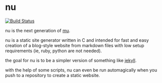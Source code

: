 # nu

[![Build Status](https://travis-ci.org/ohnx/nu.svg?branch=master)](https://travis-ci.org/ohnx/nu)

nu is the next generation of [mu](https://github.com/ohnx/mu).

nu is a static site generator written in C and intended for fast and easy creation of a blog-style website from markdown files with low setup requirements (ie, ruby, python are not needed).

the goal for nu is to be a simpler version of something like [jekyll](http://jekyllrb.com/).

with the help of some scripts, nu can even be run automagically when you push to a repository to create a static website.